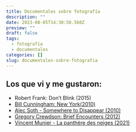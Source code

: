```yaml
---
title: Documentales sobre fotografía
description: ""
date: 2023-08-05T14:30:50.560Z
preview: ""
draft: false
tags:
  - fotografía
  - documentales
categories: []
slug: documentales-sobre-fotografia
---
```


## Los que vi y me gustaron:

- Robert Frank: Don’t Blink (2015)
- [Bill Cunningham: New York(2010)](https://www.imdb.com/title/tt1621444/)
- [Alec Soth - Somewhere to Disappear (2010)](https://www.imdb.com/title/tt1871373/)
- [Gregory Crewdson: Brief Encounters (2012)](https://www.imdb.com/title/tt2281267/)
- [Vincent Munier - La panthère des neiges (2021)](https://www.imdb.com/title/tt11937680/)
